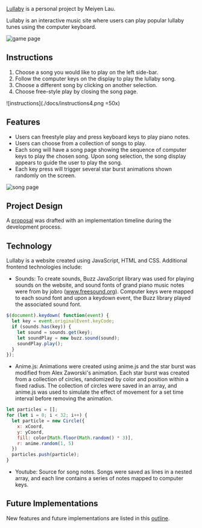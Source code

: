 [Lullaby](https://miriam-lau.github.io/Javascript-Project/) is a personal project by Meiyen Lau.

Lullaby is an interactive music site where users can play popular
lullaby tunes using the computer keyboard.

![game page](./docs/game_page2.png)



## Instructions
1. Choose a song you would like to play on the left side-bar.
2. Follow the computer keys on the display to play the lullaby song.
3. Choose a different song by clicking on another selection.
4. Choose free-style play by closing the song page.  

![instructions](./docs/instructions4.png =50x)



## Features
- Users can freestyle play and press keyboard keys to play piano notes.
- Users can choose from a collection of songs to play.
- Each song will have a song page showing the sequence of computer keys to play the chosen song. Upon song selection, the song display appears to guide the user to play the song.
- Each key press will trigger several star burst animations shown randomly on the screen.

![song page](./docs/song_display1.png)



## Project Design
A [proposal](./docs/proposal/development_README.md) was drafted with an implementation timeline
during the development process.



## Technology
Lullaby is a website created using JavaScript, HTML and CSS. Additional frontend technologies include:
- Sounds: To create sounds, Buzz JavaScript library was used for playing sounds on the website, and sound fonts of grand piano music notes were from by jobro (www.freesound.org). Computer keys were mapped to each sound font and upon a keydown event, the Buzz library played the associated sound font.

```js
$(document).keydown( function(event) {
  let key = event.originalEvent.keyCode;
  if (sounds.has(key)) {
    let sound = sounds.get(key);
    let soundPlay = new buzz.sound(sound);
    soundPlay.play();
  }
});
```

- Anime.js: Animations were created using anime.js and the star burst was modified from Alex Zaworski's animation. Each star burst was created from a collection of circles, randomized by color and position within a fixed radius. The collection of circles were saved in an array, and anime.js was used to simulate the effect of movement for a set time interval before removing the animation.

```js
let particles = [];
for (let i = 0; i < 32; i++) {
  let particle = new Circle({
    x: xCoord,
    y: yCoord,
    fill: color[Math.floor(Math.random() * 3)],
    r: anime.random(1, 5)
  })
  particles.push(particle);
}
```


- Youtube: Source for song notes. Songs were saved as lines in a nested array, and each line contains a series of notes mapped to computer keys.



## Future Implementations
New features and future implementations are listed in this
[outline](./docs/future_implementations.md).
